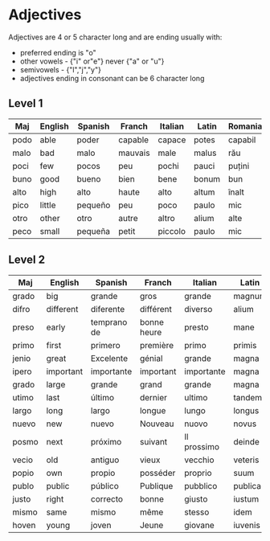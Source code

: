 # Adjectives

Adjectives are 4 or 5 character long and are ending usually with:

* preferred ending is "o"
* other vowels - {"i" or"e"} never {"a" or "u"}
* semivowels - {"l","j","y"}
* adjectives ending in consonant can be 6 character long

## Level 1

Maj     |English   |Spanish    |    Franch  |Italian     |Latin   | Romanian
--------|----------|-----------|------------|------------|--------|----------------
podo    |able      |poder      |capable     |capace      |potes   |capabil
malo    |bad       |malo       |mauvais     |male        |malus   |rău
poci    |few       |pocos      |peu         |pochi       |pauci   |puțini
buno    |good      |bueno      |bien        |bene        |bonum   |bun
alto    |high      |alto       |haute       |alto        |altum   |înalt
pico    |little    |pequeño    |peu         |poco        |paulo   |mic
otro    |other     |otro       |autre       |altro       |alium   |alte
peco    |small     |pequeña    |petit       |piccolo     |paulo   |mic

## Level 2

Maj     |English   |Spanish    |    Franch  |Italian     |Latin   | Romanian
--------|----------|-----------|------------|------------|--------|----------------
grado   |big       |grande     |gros        |grande      |magnum  |mare
difro   |different |diferente  |différent   |diverso     |alium   |diferit
preso   |early     |temprano de|bonne heure |presto      |mane    |din timp
primo   |first     |primero    |première    |primo       |primis  |primul
jenio   |great     |Excelente  |génial      |grande      |magna   |Grozav
ipero   |important |importante |important   |importante  |magna   |important
grado   |large     |grande     |grand       |grande      |magna   |mare
utimo   |last      |último     |dernier     |ultimo      |tandem  |ultimul
largo   |long      |largo      |longue      |lungo       |longus  |lung
nuevo   |new       |nuevo      |Nouveau     |nuovo       |novus   |nou
posmo   |next      |próximo    |suivant     |Il prossimo |deinde  |următor
vecio   |old       |antiguo    |vieux       |vecchio     |veteris |vechi
popio   |own       |propio     |posséder    |proprio     |suum    |propriu
publo   |public    |público    |Publique    |pubblico    |publicae|public
justo   |right     |correcto   |bonne       |giusto      |iustum  |potrivit
mismo   |same      |mismo      |même        |stesso      |idem    |la fel
hoven   |young     |joven      |Jeune       |giovane     |iuvenis |tineri
